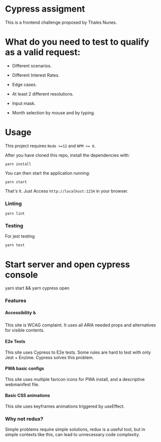 # Cypress assigment

This is a frontend challenge proposed by Thales Nunes.

# What do you need to test to qualify as a valid request:
* Different scenarios.

* Different Interest Rates.

* Edge cases.

* At least 2 different resolutions.

* Input mask.

* Month selection by mouse and by typing.


# Usage

This project requires `Node >=12` and `NPM >= 6`.

After you have cloned this repo, install the dependencies with:

```
yarn install
```

You can then start the application running:

```
yarn start
```

That's it. Just Access `http://localhost:1234` in your browser.

### Linting

```
yarn lint
```

### Testing
For jest testing
```
yarn test
```

# Start server and open cypress console
yarn start && yarn cypress open


### Features

#### Accessibility ♿
This site is WCAG complaint. It uses all ARIA needed props and alternatives for visible contents.

#### E2e Tests
This site uses Cypress to E2e tests. Some rules are hard to test with only Jest + Enzime. Cypress solves this problem.

#### PWA basic configs
This site uses multiple favicon icons for PWA install, and a descriptive webmanifest file.

#### Basic CSS animations
This site uses keyframes animations triggered by useEffect.

### Why not redux?
Simple problems require simple solutions, redux is a useful tool, but in simple contexts like
this, can lead to unnecessary code complexity.
